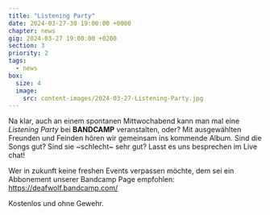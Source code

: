 ```yaml
---
title: "Listening Party"
date: 2024-03-27-30 19:00:00 +0000
chapter: news
gig: 2024-03-27 19:00:00 +0200
section: 3
priority: 2
tags:
  - news
box:
  size: 4
  image:
    src: content-images/2024-03-27-Listening-Party.jpg
---
```


Na klar, auch an einem spontanen Mittwochabend kann man mal eine _Listening Party_ bei **BANDCAMP** veranstalten, oder?
Mit ausgewählten Freunden und Feinden hören wir gemeinsam ins kommende Album.
Sind die Songs gut? Sind sie ~schlecht~ sehr gut? Lasst es uns besprechen im Live chat!

Wer in zukunft keine freshen Events verpassen möchte, dem sei ein Abbonement unserer Bandcamp Page empfohlen:
https://deafwolf.bandcamp.com/

Kostenlos und ohne Gewehr.